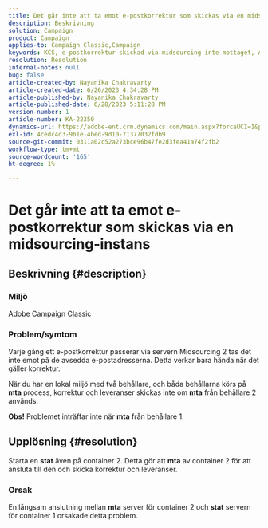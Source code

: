 ```yaml
---
title: Det går inte att ta emot e-postkorrektur som skickas via en midsourcing-instans
description: Beskrivning
solution: Campaign
product: Campaign
applies-to: Campaign Classic,Campaign
keywords: KCS, e-postkorrektur skickad via midsourcing inte mottaget, ACC, kampanjklassiskt
resolution: Resolution
internal-notes: null
bug: false
article-created-by: Nayanika Chakravarty
article-created-date: 6/26/2023 4:34:28 PM
article-published-by: Nayanika Chakravarty
article-published-date: 6/28/2023 5:11:28 PM
version-number: 1
article-number: KA-22350
dynamics-url: https://adobe-ent.crm.dynamics.com/main.aspx?forceUCI=1&pagetype=entityrecord&etn=knowledgearticle&id=f2028650-3f14-ee11-8f6e-6045bd006239
exl-id: 4cedc4d3-9b1e-4bed-9d10-71377032fdb9
source-git-commit: 0311a02c52a273bce96b47fe2d3fea41a74f2fb2
workflow-type: tm+mt
source-wordcount: '165'
ht-degree: 1%

---
```


# Det går inte att ta emot e-postkorrektur som skickas via en midsourcing-instans

## Beskrivning {#description}


### Miljö

Adobe Campaign Classic

### Problem/symtom

Varje gång ett e-postkorrektur passerar via servern Midsourcing 2 tas det inte emot på de avsedda e-postadresserna. Detta verkar bara hända när det gäller korrektur.

När du har en lokal miljö med två behållare, och båda behållarna körs på <b>mta</b> process, korrektur och leveranser skickas inte om <b>mta</b> från behållare 2 används.

<b>Obs!</b> Problemet inträffar inte när <b>mta</b> från behållare 1.


## Upplösning {#resolution}


Starta en <b>stat</b> även på container 2. Detta gör att <b>mta</b> av container 2 för att ansluta till den och skicka korrektur och leveranser.

### Orsak

En långsam anslutning mellan <b>mta</b> server för container 2 och <b>stat</b> servern för container 1 orsakade detta problem.
